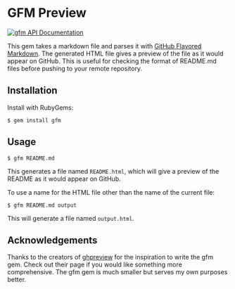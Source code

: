 # GFM Preview

[![gfm API Documentation](https://dqvhmzwrjy66y.cloudfront.net/assets/badge-d08eb706b0adfe1d16fe2ca9c1e49cbc.png)](https://www.omniref.com/ruby/gems/gfm)

This gem takes a markdown file and parses it with [GitHub Flavored Markdown](https://help.github.com/articles/github-flavored-markdown). The generated HTML file gives a preview of the file as it would appear on GitHub. This is useful for checking the format of README.md files before pushing to your remote repository.

## Installation

Install with RubyGems:

```Shell
$ gem install gfm
```

## Usage

```Shell
$ gfm README.md
```

This generates a file named `README.html`, which will give a preview of the README as it would appear on GitHub.

To use a name for the HTML file other than the name of the current file:

```Shell
$ gfm README.md output
```

This will generate a file named `output.html`.

## Acknowledgements

Thanks to the creators of [ghpreview](https://github.com/neo/ghpreview) for the inspiration to write the gfm gem. Check out their page if you would like something more comprehensive. The gfm gem is much smaller but serves my own purposes better.
